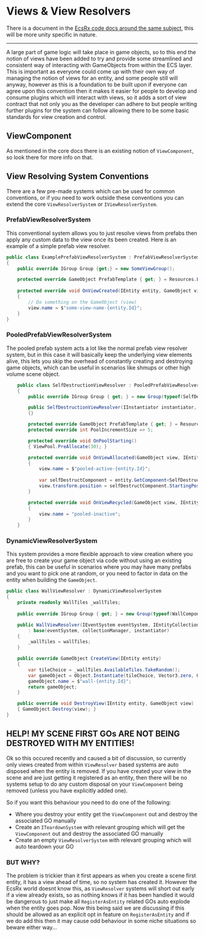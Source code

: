 # Views & View Resolvers

There is a document in the [EcsRx code docs around the same subject](https://github.com/EcsRx/ecsrx/blob/master/docs/views-and-resolving.md), this will be more unity specific in nature.

---

A large part of game logic will take place in game objects, so to this end the notion of views have been added to try and provide some streamlined and consistent way of interacting with GameObjects from within the ECS layer. This is important as everyone could come up with their own way of managing the notion of views for an entity, and some people still will anyway, however as this is a foundation to be built upon if everyone can agree upon this convention then it makes it easier for people to develop and consume plugins which will interact with views, so it adds a sort of view contract that not only you as the developer can adhere to but people writing further plugins for the system can follow allowing there to be some basic standards for view creation and control.

## ViewComponent

As mentioned in the core docs there is an existing notion of `ViewComponent`, so look there for more info on that.

## View Resolving System Conventions

There are a few pre-made systems which can be used for common conventions, or if you need to work outside these conventions you can extend the core `ViewResolverSystem` or `IViewResolverSystem`.

### PrefabViewResolverSystem

This conventional system allows you to just resolve views from prefabs then apply any custom data to the view once its been created. Here is an example of a simple prefab view resolver.

```c#
public class ExamplePrefabViewResolverSystem : PrefabViewResolverSystem
{	
	public override IGroup Group {get;} = new SomeViewGroup();

    protected override GameObject PrefabTemplate { get; } = Resources.Load<GameObject>("some-prefab");
	
	protected override void OnViewCreated(IEntity entity, GameObject view)
	{ 
	    // Do something on the GameObject (view)
	    view.name = $"some-view-name-{entity.Id}"; 
	}
}
```

### PooledPrefabViewResolverSystem

The pooled prefab system acts a lot like the normal prefab view resolver system, but in this case it will basically keep the underlying view elements alive, this lets you skip the overhead of constantly creating and destroying game objects, which can be useful in scenarios like shmups or other high volume scene object.

```c#
    public class SelfDestructionViewResolver : PooledPrefabViewResolverSystem
    {
        public override IGroup Group { get; } = new Group(typeof(SelfDestructComponent), typeof(ViewComponent));

        public SelfDestructionViewResolver(IInstantiator instantiator, IEntityCollectionManager collectionManager, IEventSystem eventSystem) : base(instantiator, collectionManager, eventSystem)
        {}

        protected override GameObject PrefabTemplate { get; } = Resources.Load("PooledPrefab") as GameObject;
        protected override int PoolIncrementSize => 5;

        protected override void OnPoolStarting()
        { ViewPool.PreAllocate(30); }

        protected override void OnViewAllocated(GameObject view, IEntity entity)
        {
            view.name = $"pooled-active-{entity.Id}";
            
            var selfDestructComponent = entity.GetComponent<SelfDestructComponent>();
            view.transform.position = selfDestructComponent.StartingPosition;
        }

        protected override void OnViewRecycled(GameObject view, IEntity entity)
        {
            view.name = "pooled-inactive";
        }
    }
```

### DynamicViewResolverSystem

This system provides a more flexible approach to view creation where you are free to create your game object via code without using an existing prefab, this can be useful in scenarios where you may have many prefabs and you want to pick one at random, or you need to factor in data on the entity when building the `GameObject`.

```c#
public class WallViewResolver : DynamicViewResolverSystem
{
    private readonly WallTiles _wallTiles;
    
    public override IGroup Group { get; } = new Group(typeof(WallComponent), typeof(ViewComponent));

    public WallViewResolver(IEventSystem eventSystem, IEntityCollectionManager collectionManager, IInstantiator instantiator, WallTiles wallTiles) 
        : base(eventSystem, collectionManager, instantiator)
    {
        _wallTiles = wallTiles;
    }

    public override GameObject CreateView(IEntity entity)
    {
        var tileChoice = _wallTiles.AvailableTiles.TakeRandom();
        var gameObject = Object.Instantiate(tileChoice, Vector3.zero, Quaternion.identity) as GameObject;
        gameObject.name = $"wall-{entity.Id}";
        return gameObject;
    }

    public override void DestroyView(IEntity entity, GameObject view)
    { GameObject.Destroy(view); }
}
```

## HELP! MY SCENE FIRST GOs ARE NOT BEING DESTROYED WITH MY ENTITIES!

Ok so this occured recently and caused a bit of discussion, so currently only views created from within `ViewResolver` based systems are auto disposed when the entity is removed. If you have created your view in the scene and are just getting it registered as an entity, then there will be no systems setup to do any custom disposal on your `ViewComponent` being removed (unless you have explicitly added one).

So if you want this behaviour you need to do one of the following:

- Where you destroy your entity get the `ViewComponent` out and destroy the associated GO manually
- Create an `ITeardownSystem` with relevant grouping which will get the `ViewComponent` out and destroy the associated GO manually
- Create an empty `ViewResolverSystem` with relevant grouping which will auto teardown your GO

### BUT WHY?

The problem is trickier than it first appears as when you create a scene first entity, it has a view ahead of time, so no system has created it. However the EcsRx world doesnt know this, as `ViewResolver` systems will short out early if a view already exists, so as nothing knows if it has been handled it would be dangerous to just make all `RegisterAsEntity` related GOs auto explode when the entity goes pop. Now this being said we are discussing if this should be allowed as an explicit opt in feature on `RegisterAsEntity` and if we do add this then it may cause odd behaviour in some niche situations so beware either way...
